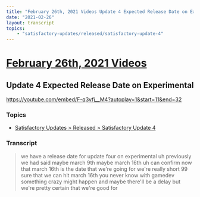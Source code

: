 ```yaml
---
title: "February 26th, 2021 Videos Update 4 Expected Release Date on Experimental"
date: "2021-02-26"
layout: transcript
topics:
    - "satisfactory-updates/released/satisfactory-update-4"
---
```

# [February 26th, 2021 Videos](../2021-02-26.md)
## Update 4 Expected Release Date on Experimental
https://youtube.com/embed/F-q3vfj__M4?autoplay=1&start=11&end=32

### Topics
* [Satisfactory Updates > Released > Satisfactory Update 4](../topics/satisfactory-updates/released/satisfactory-update-4.md)

### Transcript

> we have a release date for update four on experimental uh previously we had said maybe march 9th maybe march 16th uh can confirm now that march 16th is the date that we're going for we're really short 99 sure that we can hit march 16th you never know with gamedev something crazy might happen and maybe there'll be a delay but we're pretty certain that we're good for

